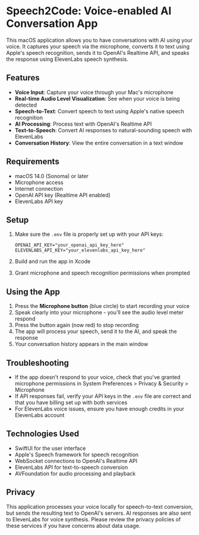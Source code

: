 # Speech2Code: Voice-enabled AI Conversation App

This macOS application allows you to have conversations with AI using your voice. It captures your speech via the microphone, converts it to text using Apple's speech recognition, sends it to OpenAI's Realtime API, and speaks the response using ElevenLabs speech synthesis.

## Features

- **Voice Input**: Capture your voice through your Mac's microphone
- **Real-time Audio Level Visualization**: See when your voice is being detected
- **Speech-to-Text**: Convert speech to text using Apple's native speech recognition
- **AI Processing**: Process text with OpenAI's Realtime API
- **Text-to-Speech**: Convert AI responses to natural-sounding speech with ElevenLabs
- **Conversation History**: View the entire conversation in a text window

## Requirements

- macOS 14.0 (Sonoma) or later
- Microphone access
- Internet connection
- OpenAI API key (Realtime API enabled)
- ElevenLabs API key

## Setup

1. Make sure the `.env` file is properly set up with your API keys:
   ```
   OPENAI_API_KEY="your_openai_api_key_here"
   ELEVENLABS_API_KEY="your_elevenlabs_api_key_here"
   ```

2. Build and run the app in Xcode

3. Grant microphone and speech recognition permissions when prompted

## Using the App

1. Press the **Microphone button** (blue circle) to start recording your voice
2. Speak clearly into your microphone - you'll see the audio level meter respond
3. Press the button again (now red) to stop recording
4. The app will process your speech, send it to the AI, and speak the response
5. Your conversation history appears in the main window

## Troubleshooting

- If the app doesn't respond to your voice, check that you've granted microphone permissions in System Preferences > Privacy & Security > Microphone
- If API responses fail, verify your API keys in the `.env` file are correct and that you have billing set up with both services
- For ElevenLabs voice issues, ensure you have enough credits in your ElevenLabs account

## Technologies Used

- SwiftUI for the user interface
- Apple's Speech framework for speech recognition
- WebSocket connections to OpenAI's Realtime API
- ElevenLabs API for text-to-speech conversion
- AVFoundation for audio processing and playback

## Privacy

This application processes your voice locally for speech-to-text conversion, but sends the resulting text to OpenAI's servers. AI responses are also sent to ElevenLabs for voice synthesis. Please review the privacy policies of these services if you have concerns about data usage.
